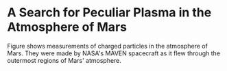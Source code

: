 # A Search for Peculiar Plasma in the Atmosphere of Mars

Figure shows measurements of charged particles in the atmosphere of Mars. They were made by NASA's MAVEN spacecraft as it flew through the outermost regions of Mars' atmosphere.
